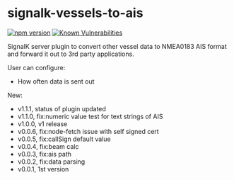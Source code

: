 # signalk-vessels-to-ais
[![npm version](https://badge.fury.io/js/signalk-vessels-to-ais.svg)](https://badge.fury.io/js/signalk-vessels-to-ais)
[![Known Vulnerabilities](https://snyk.io/test/github/KEGustafsson/signalk-vessels-to-ais/badge.svg)](https://snyk.io/test/github/KEGustafsson/signalk-vessels-to-ais)

SignalK server plugin to convert other vessel data to NMEA0183 AIS format and forward it out to 3rd party applications.

User can configure:
- How often data is sent out

New:
- v1.1.1, status of plugin updated
- v1.1.0, fix:numeric value test for text strings of AIS
- v1.0.0, v1 release
- v0.0.6, fix:node-fetch issue with self signed cert
- v0.0.5, fix:callSign default value
- v0.0.4, fix:beam calc
- v0.0.3, fix:ais path
- v0.0.2, fix:data parsing
- v0.0.1, 1st version
